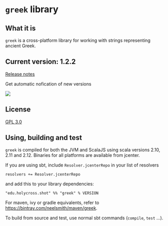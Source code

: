 # `greek` library

## What it is

`greek` is a cross-platform library for working with strings representing ancient Greek.

## Current version: 1.2.2

[Release notes](releases.md)

Get automatic nofication of new versions 

<a href='https://bintray.com/neelsmith/maven/greek?source=watch' alt='Get automatic notifications about new "greek" versions'><img src='https://www.bintray.com/docs/images/bintray_badge_color.png'></a>


## License

[GPL 3.0](http://www.opensource.org/licenses/gpl-3.0.html)


## Using, building and test

`greek` is compiled for both the JVM and ScalaJS using scala versions 2.10, 2.11 and 2.12.  Binaries for all platforms are available from jcenter.

If you are using sbt, include `Resolver.jcenterRepo` in your list of resolvers

    resolvers += Resolver.jcenterRepo

and add this to your library dependencies:

    "edu.holycross.shot" %% "greek" % VERSION

For maven, ivy or gradle equivalents, refer to <https://bintray.com/neelsmith/maven/greek>.

To build from source and test, use normal sbt commands (`compile`, `test` ...).


